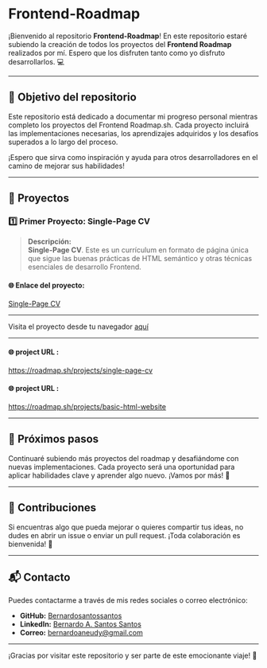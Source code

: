 # Frontend-Roadmap

¡Bienvenido al repositorio **Frontend-Roadmap**! En este repositorio estaré subiendo la creación de todos los proyectos del **Frontend Roadmap** realizados por mí. Espero que los disfruten tanto como yo disfruto desarrollarlos. 💻

---

## 📌 Objetivo del repositorio

Este repositorio está dedicado a documentar mi progreso personal mientras completo los proyectos del Frontend Roadmap.sh. Cada proyecto incluirá las implementaciones necesarias, los aprendizajes adquiridos y los desafíos superados a lo largo del proceso. 

¡Espero que sirva como inspiración y ayuda para otros desarrolladores en el camino de mejorar sus habilidades!

---

## 🌟 Proyectos

### 1️⃣ **Primer Proyecto: Single-Page CV**
> **Descripción:**  
 **Single-Page CV**. Este es un currículum en formato de página única que sigue las buenas prácticas de HTML semántico y otras técnicas esenciales de desarrollo Frontend.

#### 🌐 **Enlace del proyecto:**
[Single-Page CV](https://roadmap.sh/projects/single-page-cv)

---

Visita el proyecto desde tu navegador  [aquí](https://single-page-cv-bs.netlify.app/)

---
#### 🌐 **project URL :**
https://roadmap.sh/projects/single-page-cv

#### 🌐 **project URL :**
https://roadmap.sh/projects/basic-html-website



---

## 📖 Próximos pasos

Continuaré subiendo más proyectos del roadmap y desafiándome con nuevas implementaciones. Cada proyecto será una oportunidad para aplicar habilidades clave y aprender algo nuevo. ¡Vamos por más! 🎯

---

## 🤝 Contribuciones

Si encuentras algo que pueda mejorar o quieres compartir tus ideas, no dudes en abrir un issue o enviar un pull request. ¡Toda colaboración es bienvenida! 🙌

---

## 📬 Contacto

Puedes contactarme a través de mis redes sociales o correo electrónico:
- **GitHub:** [Bernardosantossantos](https://www.github.com/Bernardosantossantos)
- **LinkedIn:** [Bernardo A. Santos Santos](https://www.linkedin.com/in/bernardo-a-santos-santos-59985b1a2)
- **Correo:** bernardoaneudy@gmail.com

---

¡Gracias por visitar este repositorio y ser parte de este emocionante viaje! 🚀